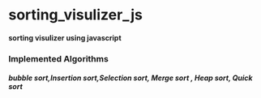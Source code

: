 # sorting_visulizer_js

#### sorting visulizer using javascript
### Implemented Algorithms
##### bubble sort,Insertion sort,Selection sort, Merge sort , Heap sort, Quick sort 
